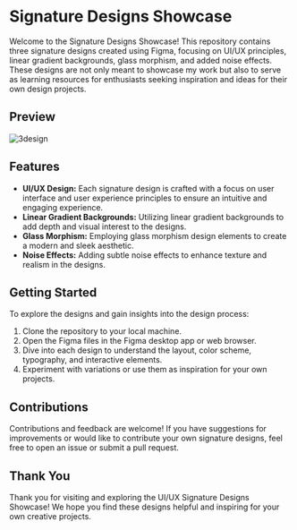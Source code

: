 # Signature Designs Showcase

Welcome to the Signature Designs Showcase! This repository contains three signature designs created using Figma, focusing on UI/UX principles, linear gradient backgrounds, glass morphism, and added noise effects. These designs are not only meant to showcase my work but also to serve as learning resources for enthusiasts seeking inspiration and ideas for their own design projects.

## Preview
![3design](https://github.com/aakif100/figma-design/assets/137098447/6ba81abb-86f7-4c2b-878a-e8f3030359c8)

## Features

- **UI/UX Design:** Each signature design is crafted with a focus on user interface and user experience principles to ensure an intuitive and engaging experience.
- **Linear Gradient Backgrounds:** Utilizing linear gradient backgrounds to add depth and visual interest to the designs.
- **Glass Morphism:** Employing glass morphism design elements to create a modern and sleek aesthetic.
- **Noise Effects:** Adding subtle noise effects to enhance texture and realism in the designs.


## Getting Started

To explore the designs and gain insights into the design process:

1. Clone the repository to your local machine.
2. Open the Figma files in the Figma desktop app or web browser.
3. Dive into each design to understand the layout, color scheme, typography, and interactive elements.
4. Experiment with variations or use them as inspiration for your own projects.



## Contributions

Contributions and feedback are welcome! If you have suggestions for improvements or would like to contribute your own signature designs, feel free to open an issue or submit a pull request.

 ## Thank You

Thank you for visiting and exploring the UI/UX Signature Designs Showcase! We hope you find these designs helpful and inspiring for your own creative projects. 

